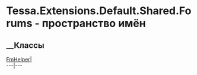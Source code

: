 # Tessa.Extensions.Default.Shared.Forums - пространство имён
## __Классы
[FmHelper](T_Tessa_Extensions_Default_Shared_Forums_FmHelper.htm)|  
---|---
